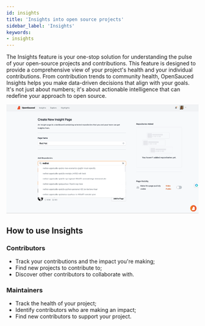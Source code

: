 ```yaml
---
id: insights
title: 'Insights into open source projects'
sidebar_label: 'Insights'
keywords:
- insights
---
```

The Insights feature is your one-stop solution for understanding the pulse of your open-source projects and contributions. This feature is designed to provide a comprehensive view of your project's health and your individual contributions. From contribution trends to community health, OpenSauced Insights helps you make data-driven decisions that align with your goals. It's not just about numbers; it's about actionable intelligence that can redefine your approach to open source.

![insight-pages-demo](../../static/gif/insight-page-demo.gif)

## How to use Insights
### Contributors
- Track your contributions and the impact you're making;
- Find new projects to contribute to;
- Discover other contributors to collaborate with.

### Maintainers
- Track the health of your project;
- Identify contributors who are making an impact;
- Find new contributors to support your project.
